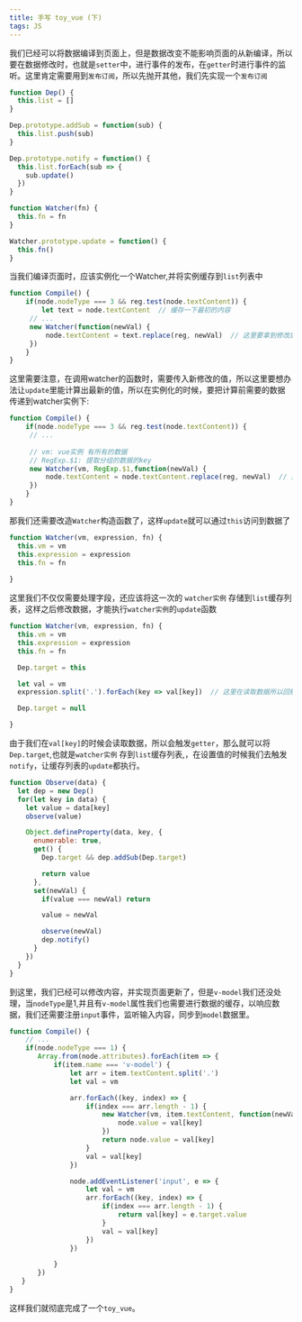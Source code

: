 ```yaml
---
title: 手写 toy_vue (下)
tags: JS
---
```


我们已经可以将数据编译到页面上，但是数据改变不能影响页面的从新编译，所以要在数据修改时，也就是`setter`中，进行事件的发布，在`getter`时进行事件的监听。这里肯定需要用到`发布订阅`，所以先抛开其他，我们先实现一个`发布订阅`

```js
function Dep() {
  this.list = []
}

Dep.prototype.addSub = function(sub) {
  this.list.push(sub)
}

Dep.prototype.notify = function() {
  this.list.forEach(sub => {
    sub.update()
  })
}

function Watcher(fn) {
  this.fn = fn
}

Watcher.prototype.update = function() {
  this.fn()
}
```

当我们编译页面时，应该实例化一个Watcher,并将实例缓存到`list`列表中

```js
function Compile() {
    if(node.nodeType === 3 && reg.test(node.textContent)) {
        let text = node.textContent  // 缓存一下最初的内容
     // ...
     new Watcher(function(newVal) {
         node.textContent = text.replace(reg, newVal)  // 这里要拿到修改后的新数据
     })
 	}
} 
```

这里需要注意，在调用watcher的函数时，需要传入新修改的值，所以这里要想办法让`update`里能计算出最新的值，所以在实例化的时候，要把计算前需要的数据传递到watcher实例下:

```js
function Compile() {
    if(node.nodeType === 3 && reg.test(node.textContent)) {
     // ...
        
     // vm: vue实例 有所有的数据
     // RegExp.$1: 提取分组的数据的key  
     new Watcher(vm, RegExp.$1,function(newVal) {
         node.textContent = node.textContent.replace(reg, newVal)  // 这里要拿到修改后的新数据
     })
 	}
} 
```

那我们还需要改造`Watcher`构造函数了，这样`update`就可以通过`this`访问到数据了

```js
function Watcher(vm, expression, fn) {
  this.vm = vm
  this.expression = expression
  this.fn = fn
  
}
```

这里我们不仅仅需要处理字段，还应该将这一次的 `watcher实例` 存储到`list`缓存列表，这样之后修改数据，才能执行`watcher实例`的`update`函数

```js
function Watcher(vm, expression, fn) {
  this.vm = vm
  this.expression = expression
  this.fn = fn

  Dep.target = this

  let val = vm
  expression.split('.').forEach(key => val[key])  // 这里在读取数据所以回触发数据的getter

  Dep.target = null

}
```

由于我们在`val[key]`的时候会读取数据，所以会触发`getter`，那么就可以将 `Dep.target`,也就是`watcher实例` 存到`list`缓存列表,，在设置值的时候我们去触发`notify`，让缓存列表的`update`都执行。

```js
function Observe(data) {
  let dep = new Dep()
  for(let key in data) {
    let value = data[key]
    observe(value)

    Object.defineProperty(data, key, {
      enumerable: true,
      get() {
        Dep.target && dep.addSub(Dep.target)

        return value
      },
      set(newVal) {
        if(value === newVal) return 

        value = newVal

        observe(newVal)
        dep.notify() 
      }
    })
  }
}
```

到这里，我们已经可以修改内容，并实现页面更新了，但是`v-model`我们还没处理，当`nodeType`是1,并且有`v-model`属性我们也需要进行数据的缓存，以响应数据，我们还需要注册`input`事件，监听输入内容，同步到`model`数据里。

```js
function Compile() {
    // ...
    if(node.nodeType === 1) {
       Array.from(node.attributes).forEach(item => {
           if(item.name === 'v-model') {
               let arr = item.textContent.split('.')
               let val = vm

               arr.forEach((key, index) => {
                   if(index === arr.length - 1) {
                       new Watcher(vm, item.textContent, function(newVal) {
                           node.value = val[key]
                       })
                       return node.value = val[key]
                   }
                   val = val[key]
               })

               node.addEventListener('input', e => {
                   let val = vm
                   arr.forEach((key, index) => {
                       if(index === arr.length - 1) {
                           return val[key] = e.target.value
                       }
                       val = val[key]
                   })
               })

           }
       })
   }
}  
```

这样我们就彻底完成了一个`toy_vue`。